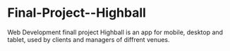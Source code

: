 # Final-Project--Highball
Web Development finall project
Highball is an app for mobile, desktop and tablet, used by clients and managers of diffrent venues.

